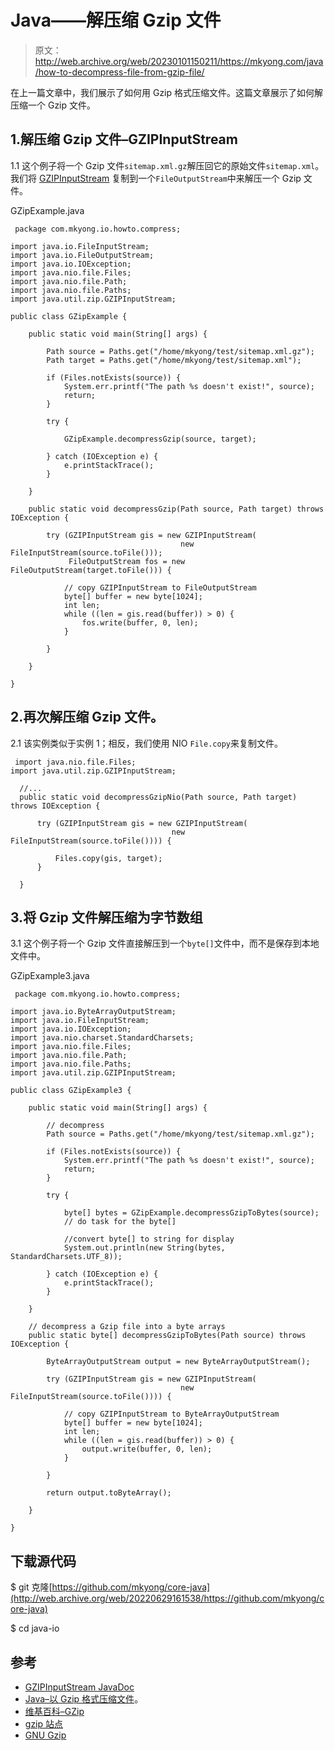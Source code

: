 # Java——解压缩 Gzip 文件

> 原文：<http://web.archive.org/web/20230101150211/https://mkyong.com/java/how-to-decompress-file-from-gzip-file/>

在上一篇文章中，我们展示了如何用 Gzip 格式压缩文件。这篇文章展示了如何解压缩一个 Gzip 文件。

## 1.解压缩 Gzip 文件–GZIPInputStream

1.1 这个例子将一个 Gzip 文件`sitemap.xml.gz`解压回它的原始文件`sitemap.xml`。我们将 [GZIPInputStream](http://web.archive.org/web/20220629161538/https://docs.oracle.com/en/java/javase/11/docs/api/java.base/java/util/zip/GZIPInputStream.html) 复制到一个`FileOutputStream`中来解压一个 Gzip 文件。

GZipExample.java

```
 package com.mkyong.io.howto.compress;

import java.io.FileInputStream;
import java.io.FileOutputStream;
import java.io.IOException;
import java.nio.file.Files;
import java.nio.file.Path;
import java.nio.file.Paths;
import java.util.zip.GZIPInputStream;

public class GZipExample {

    public static void main(String[] args) {

        Path source = Paths.get("/home/mkyong/test/sitemap.xml.gz");
        Path target = Paths.get("/home/mkyong/test/sitemap.xml");

        if (Files.notExists(source)) {
            System.err.printf("The path %s doesn't exist!", source);
            return;
        }

        try {

            GZipExample.decompressGzip(source, target);

        } catch (IOException e) {
            e.printStackTrace();
        }

    }

    public static void decompressGzip(Path source, Path target) throws IOException {

        try (GZIPInputStream gis = new GZIPInputStream(
                                      new FileInputStream(source.toFile()));
             FileOutputStream fos = new FileOutputStream(target.toFile())) {

            // copy GZIPInputStream to FileOutputStream
            byte[] buffer = new byte[1024];
            int len;
            while ((len = gis.read(buffer)) > 0) {
                fos.write(buffer, 0, len);
            }

        }

    }

} 
```

## 2.再次解压缩 Gzip 文件。

2.1 该实例类似于实例 1；相反，我们使用 NIO `File.copy`来复制文件。

```
 import java.nio.file.Files;
import java.util.zip.GZIPInputStream;

  //...
  public static void decompressGzipNio(Path source, Path target) throws IOException {

      try (GZIPInputStream gis = new GZIPInputStream(
                                    new FileInputStream(source.toFile()))) {

          Files.copy(gis, target);
      }

  } 
```

## 3.将 Gzip 文件解压缩为字节数组

3.1 这个例子将一个 Gzip 文件直接解压到一个`byte[]`文件中，而不是保存到本地文件中。

GZipExample3.java

```
 package com.mkyong.io.howto.compress;

import java.io.ByteArrayOutputStream;
import java.io.FileInputStream;
import java.io.IOException;
import java.nio.charset.StandardCharsets;
import java.nio.file.Files;
import java.nio.file.Path;
import java.nio.file.Paths;
import java.util.zip.GZIPInputStream;

public class GZipExample3 {

    public static void main(String[] args) {

        // decompress
        Path source = Paths.get("/home/mkyong/test/sitemap.xml.gz");

        if (Files.notExists(source)) {
            System.err.printf("The path %s doesn't exist!", source);
            return;
        }

        try {

            byte[] bytes = GZipExample.decompressGzipToBytes(source);
            // do task for the byte[]

            //convert byte[] to string for display
            System.out.println(new String(bytes, StandardCharsets.UTF_8));

        } catch (IOException e) {
            e.printStackTrace();
        }

    }

    // decompress a Gzip file into a byte arrays
    public static byte[] decompressGzipToBytes(Path source) throws IOException {

        ByteArrayOutputStream output = new ByteArrayOutputStream();

        try (GZIPInputStream gis = new GZIPInputStream(
                                      new FileInputStream(source.toFile()))) {

            // copy GZIPInputStream to ByteArrayOutputStream
            byte[] buffer = new byte[1024];
            int len;
            while ((len = gis.read(buffer)) > 0) {
                output.write(buffer, 0, len);
            }

        }

        return output.toByteArray();

    }

} 
```

## 下载源代码

$ git 克隆[https://github.com/mkyong/core-java](http://web.archive.org/web/20220629161538/https://github.com/mkyong/core-java)

$ cd java-io

## 参考

*   [GZIPInputStream JavaDoc](http://web.archive.org/web/20220629161538/https://docs.oracle.com/en/java/javase/11/docs/api/java.base/java/util/zip/GZIPInputStream.html)
*   [Java–以 Gzip 格式压缩文件](/web/20220629161538/https://mkyong.com/java/how-to-compress-a-file-in-gzip-format/)。
*   [维基百科–GZip](http://web.archive.org/web/20220629161538/https://en.wikipedia.org/wiki/Gzip)
*   [gzip 站点](http://web.archive.org/web/20220629161538/http://www.gzip.org/)
*   [GNU Gzip](http://web.archive.org/web/20220629161538/https://www.gnu.org/software/gzip/)

<input type="hidden" id="mkyong-current-postId" value="3026">